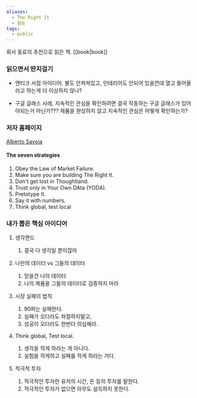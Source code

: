 ```yaml
---
aliases:
  - The Right It
  - 될놈
tags:
  - public
---
```

회사 동료의 추천으로 읽은 책. [[book|book]]

### 읽으면서 딴지걸기

* 앤티크 서점 아이디어. 불도 안켜져있고, 인테리어도 안되어 있을껀데 열고 들어올라고 하는게 더 이상하지 않나?

* 구글 글래스 사례, 지속적인 관심을 확인하려면 결국 작동하는 구글 글래스가 있어야되는거 아닌가??? 제품을 완성하지 않고 지속적인 관심은 어떻게 확인하는가?


### 저자 홈페이지
[Alberto Savoia](https://www.albertosavoia.com/therightit.html)
#### The seven strategies
1. Obey the Law of Market Failure.
2. Make sure you are building The Right It.
3. Don't get lost in Thoughtland.
4. Trust only in Your Own DAta (YODA).
5. Pretotype It.
6. Say it with numbers.
7. Think global, test local

### 내가 뽑은 핵심 아이디어

1. 생각랜드
	1. 결국 다 생각일 뿐이잖아
    
2. 나만의 데이터 vs 그들의 데이터
	1. 믿을건 나의 데이터
	2. 나의 제품을 그들의 데이터로 검증하지 마라
    
3. 시장 실패의 법칙
	1. 90퍼는 실패한다.
	2. 실패가 오더라도 좌절하지말고,
	3. 성공이 오더라도 한번더 의심해라.
    
4. Think global, Test local.
	1. 생각을 작게 하라는 게 아니다.
	2. 실험을 작게하고 실패를 작게 하라는 거다.
   
5. 적극적 투자
	1. 적극적인 투자란 유저의 시간, 돈 등의 투자를 말한다.
	2. 적극적인 투자가 없으면 아무도 설득하지 못한다.